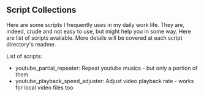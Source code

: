 ## Script Collections

Here are some scripts I frequently uses in my daily work life. They are, indeed, crude and not easy to use, but might help you in some way. Here are list of scripts available. More details will be covered at each script directory's readme.

List of scripts:
- youtube_partial_repeater: Repeat youtube musics - but only a portion of them
- youtube_playback_speed_adjuster: Adjust video playback rate - works for local video files too